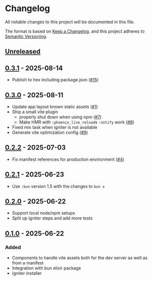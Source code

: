 # Changelog

All notable changes to this project will be documented in this file.

The format is based on [Keep a Changelog](https://keepachangelog.com/en/1.1.0/),
and this project adheres to [Semantic Versioning](https://semver.org/spec/v2.0.0.html).

## [Unreleased]

## [0.3.1] - 2025-08-14

- Publish to hex including package.json ([#15](https://github.com/LostKobrakai/phoenix_vite/issues/15))

## [0.3.0] - 2025-08-11

- Update app layout known static assets ([#1](https://github.com/LostKobrakai/phoenix_vite/issues/1))
- Ship a small vite plugin
  - properly shut down when using npm ([#7](https://github.com/LostKobrakai/phoenix_vite/issues/7))
  - Make HMR with `:phoenix_live_reload`s `:notify` work ([#8](https://github.com/LostKobrakai/phoenix_vite/issues/8))
- Fixed mix task when igniter is not available
- Generate vite optimization config ([#9](https://github.com/LostKobrakai/phoenix_vite/issues/9))

## [0.2.2] - 2025-07-03

- Fix manifest references for production environment ([#4](https://github.com/LostKobrakai/phoenix_vite/pull/4))

## [0.2.1] - 2025-06-23

- Use `:bun` version 1.5 with the changes to `bun x`

## [0.2.0] - 2025-06-22

- Support local node/npm setups
- Split up igniter steps and add more tests

## [0.1.0] - 2025-06-22

### Added

- Components to handle vite assets both for the dev server as well as from a manifest
- Integration with bun elixir package
- Igniter installer

[unreleased]: https://github.com/LostKobrakai/phoenix_vite/compare/v0.3.1...HEAD
[0.3.1]: https://github.com/LostKobrakai/phoenix_vite/releases/tag/v0.3.1
[0.3.0]: https://github.com/LostKobrakai/phoenix_vite/releases/tag/v0.3.0
[0.2.2]: https://github.com/LostKobrakai/phoenix_vite/releases/tag/v0.2.2
[0.2.1]: https://github.com/LostKobrakai/phoenix_vite/releases/tag/v0.2.1
[0.2.0]: https://github.com/LostKobrakai/phoenix_vite/releases/tag/v0.2.0
[0.1.0]: https://github.com/LostKobrakai/phoenix_vite/releases/tag/v0.1.0
